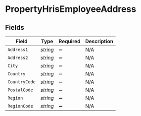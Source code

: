 # PropertyHrisEmployeeAddress


## Fields

| Field              | Type               | Required           | Description        |
| ------------------ | ------------------ | ------------------ | ------------------ |
| `Address1`         | *string*           | :heavy_minus_sign: | N/A                |
| `Address2`         | *string*           | :heavy_minus_sign: | N/A                |
| `City`             | *string*           | :heavy_minus_sign: | N/A                |
| `Country`          | *string*           | :heavy_minus_sign: | N/A                |
| `CountryCode`      | *string*           | :heavy_minus_sign: | N/A                |
| `PostalCode`       | *string*           | :heavy_minus_sign: | N/A                |
| `Region`           | *string*           | :heavy_minus_sign: | N/A                |
| `RegionCode`       | *string*           | :heavy_minus_sign: | N/A                |